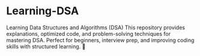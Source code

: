# Learning-DSA
Learning Data Structures and Algorithms (DSA) This repository provides explanations, optimized code, and problem-solving techniques for mastering DSA. Perfect for beginners, interview prep, and improving coding skills with structured learning. 🚀
